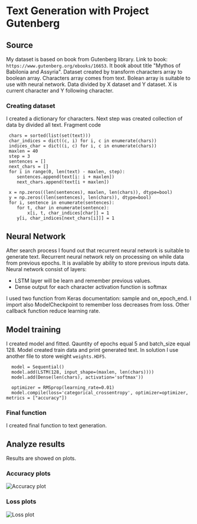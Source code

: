 # Text Generation with Project Gutenberg

## Source
My dataset is based on book from Gutenberg library. Link to book: `https://www.gutenberg.org/ebooks/16653`. It book about title "Mythos of Babilonia and Assyria". Dataset created by transform characters array to boolean array. Characters array comes from text. Bolean array is suitable to use with neural network. Data divided by X dataset and Y dataset. X is current character and Y following character.

### Creating dataset
I created a dictionary for characters. Next step was created collection of data by divided all text. 
Fragment code
```
 chars = sorted(list(set(text)))
 char_indices = dict((c, i) for i, c in enumerate(chars))
 indices_char = dict((i, c) for i, c in enumerate(chars))
 maxlen = 40
 step = 3
 sentences = []
 next_chars = []
 for i in range(0, len(text) - maxlen, step):
    sentences.append(text[i: i + maxlen])
    next_chars.append(text[i + maxlen])

 x = np.zeros((len(sentences), maxlen, len(chars)), dtype=bool)
 y = np.zeros((len(sentences), len(chars)), dtype=bool)
 for i, sentence in enumerate(sentences):
    for t, char in enumerate(sentence):
        x[i, t, char_indices[char]] = 1
    y[i, char_indices[next_chars[i]]] = 1
```

## Neural Network
After search process I found out that recurrent neural network is suitable to generate text. Recurrent neural network rely on processing on while data from previous epochs. It is available by ability to store previous inputs data. Neural network consist of layers:
- LSTM layer will be learn and remember previous values.
- Dense output for each character activation function is softmax 

 I used two function from Keras documentation: sample and on_epoch_end. I import also ModelCheckpoint to remember loss decreases from loss. Other callback function reduce learning rate.
 
## Model training
I created model and fitted. Qauntity of epochs equal 5 and batch_size equal 128. Model created train data and print generated text. In solution I use another file to store weight `weights.HDF5`.
```
  model = Sequential()
  model.add(LSTM(128, input_shape=(maxlen, len(chars))))
  model.add(Dense(len(chars), activation='softmax'))

  optimizer = RMSprop(learning_rate=0.01)
  model.compile(loss='categorical_crossentropy', optimizer=optimizer, metrics = ["accuracy"])
```


### Final function
I created final function to text generation.

## Analyze results
Results are showed on plots. 

### Accuracy plots
![Accuracy plot]('plot-accuracy.png')

### Loss plots
![Loss plot]('plot-loss.png')
